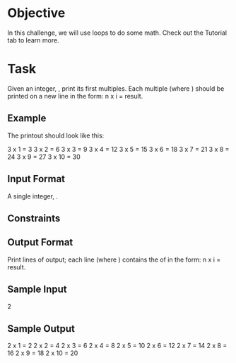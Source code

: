 # Objective

In this challenge, we will use loops to do some math. Check out the Tutorial tab to learn more.

# Task

Given an integer, , print its first multiples. Each multiple (where ) should be printed on a new line in the form: n x i = result.

## Example

The printout should look like this:

3 x 1 = 3
3 x 2 = 6
3 x 3 = 9
3 x 4 = 12
3 x 5 = 15
3 x 6 = 18
3 x 7 = 21
3 x 8 = 24
3 x 9 = 27
3 x 10 = 30


## Input Format

A single integer, .

## Constraints

## Output Format

Print lines of output; each line (where ) contains the of in the form: n x i = result.

## Sample Input

2

## Sample Output

2 x 1 = 2
2 x 2 = 4
2 x 3 = 6
2 x 4 = 8
2 x 5 = 10
2 x 6 = 12
2 x 7 = 14
2 x 8 = 16
2 x 9 = 18
2 x 10 = 20


